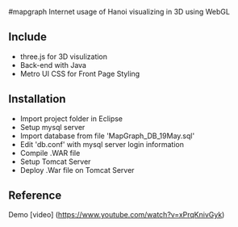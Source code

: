 #mapgraph
Internet usage of Hanoi visualizing in 3D using WebGL

## Include
* three.js for 3D visulization
* Back-end with Java
* Metro UI CSS for Front Page Styling

## Installation
* Import project folder in Eclipse
* Setup mysql server
* Import database from file 'MapGraph_DB_19May.sql'
* Edit 'db.conf' with mysql server login information
* Compile .WAR file
* Setup Tomcat Server
* Deploy .War file on Tomcat Server

## Reference
Demo [video] (https://www.youtube.com/watch?v=xPrqKnivGyk)

